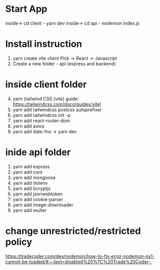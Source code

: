 # Start App
inside-> cd client - yarn dev
inside-> cd api - nodemon index.js


# Install instruction 
1. yarn create vite client
Pick -> React -> Javascript
2. Create a new folder - api (express and backend)
# inside client folder
4. yarn
(tailwind CSS (vite) guide: https://tailwindcss.com/docs/guides/vite)
5. yarn add tailwindcss postcss autoprefixer
6. yarn add tailwindcss init -p
7. yarn add react-router-dom
8. yarn add axios
9. yarn add date-fns
-> yarn dev

# inide api folder
1. yarn add express
2. yarn add cors
3. yarn add mongoose
4. yarn add dotenv
5. yarn add bcryptjs
6. yarn add jsonwebtoken
7. yarn add cookie-parser
8. yarn add image-downloader
9. yarn add multer



# change unrestricted/restricted policy
https://tradecoder.com/dev/nodemon/how-to-fix-error-nodemon-ps1-cannot-be-loaded/#:~:text=disabled%20%7C%20Trade%20Coder-,


